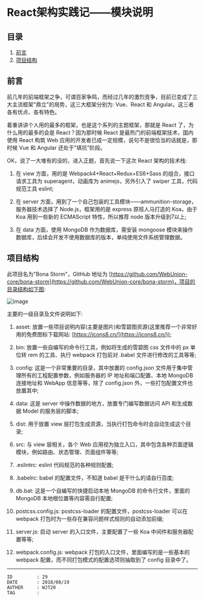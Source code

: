 
# React架构实践记——模块说明 #

## 目录 ##

1. [前言](#href1)
2. [项目结构](#href2)

## <a name="href1">前言</a> ##

前几年的前端框架之争，可谓百家争鸣，而经过几年的激烈竞争，目前已变成了三大主流框架"鼎立"的局势，这三大框架分别为: Vue、React 和 Angular。这三者各有优点、各有特色。

着重讲讲个人用的最多的框架，也是这个系列的主题框架，那就是 React 了，为什么用的最多的会是 React？因为那时候 React 是最热门的前端框架技术，国内使用 React 构筑 Web 应用的开发者已成一定规模，说句不是很恰当的话就是，那时候 Vue 和 Angular 还处于"填坑"阶段。

OK，说了一大堆有的没的，进入正题，首先说一下这次 React 架构的技术栈:

1. 在 view 方面，用的是 Webpack4+React+Redux+ES6+Sass 的组合，接口请求工具为 superagent，动画库为 animejs，另外引入了 swiper 工具，代码规范工具 eslint;

2. 在 server 方面，用到了一个自己包装的工具模块——ammunition-storage，服务器技术选择了 Node.js，框架用的是 express 原班人马打造的 Koa，由于 Koa 用到一些新的 ECMAScript 特性，所以推荐 node 版本升级到7以上;

3. 在 data 方面，使用 MongoDB 作为数据库，需安装 mongoose 模块来操作数据库，后续会开发不使用数据库的版本，单纯使用文件系统管理数据。

## <a name="href2">项目结构</a> ##

此项目名为"Bona Storm"，GitHub 地址为 [https://github.com/WebUnion-core/bona-storm](https://github.com/WebUnion-core/bona-storm)，项目的目录结构如下图:

![image](https://raw.githubusercontent.com/WebUnion-core/doc-repositort/master/WJT20/images/w79.PNG)

主要的一级目录及文件说明如下:

1. asset: 放置一些项目说明内容(主要是图片)和雪碧图资源(这里推荐一个非常好用的免费图标下载网站: [https://icons8.cn/](https://icons8.cn/));

2. bin: 放置一些自编写的命令行工具，例如将生成的雪碧图 css 文件中的 px 单位转 rem 的工具、执行 webpack 打包前对 .babel 文件进行修改的工具等等;

3. config: 这是一个非常重要的目录，其中放置的 config.json 文件用于集中管理所有的工程配置参数，例如服务器的 IP 地址和端口配置、本地 MongoDB 连接地址和 WebApp 信息等等，除了 config.json 外，一些打包配置文件也放置其中;

4. data: 这是 server 中操作数据的地方，放置专门编写数据访问 API 和生成数据 Model 的服务层的脚本;

5. dist: 用于放置 view 层打包生成资源，当执行打包命令时会自动生成这个目录;

6. src: 与 view 层相关，各个 Web 应用视为独立入口，其中包含各种页面逻辑模块，例如路由、状态管理、页面组件等等;

7. .eslintrc: eslint 代码规范的各种规则配置;

8. .babelrc: babel 的配置文件，不知道 babel 是干什么的请自行百度;

9. db.bat: 这是一个自编写的快捷启动本地 MongoDB 的命令行文件，里面的 MongoDB 本地根位置等内容需自行配置;

10. postcss.config.js: postcss-loader 的配置文件，postcss-loader 可以在 webpack 打包时为一些存在兼容问题样式规则的自动添加前缀;

11. server.js: 启动 server 的入口文件，主要配置了一些 Koa 中间件和服务器配置等等;

12. webpack.config.js: webpack 打包的入口文件，里面编写的是一些基本的 webpack 配置，而不同打包模式的配置选项则抽取到了 config 目录中了。

---

```
ID         : 29
DATE       : 2018/08/19
AUTHER     : WJT20
TAG        : 
```
